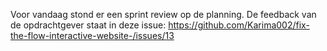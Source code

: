Voor vandaag stond er een sprint review op de planning. De feedback van de opdrachtgever staat in deze issue: https://github.com/Karima002/fix-the-flow-interactive-website-/issues/13